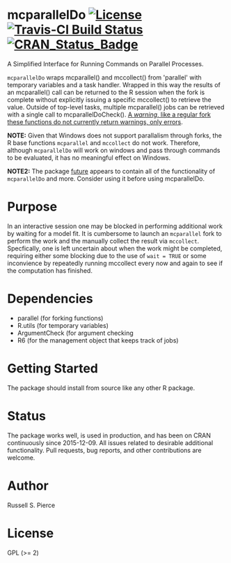 # mcparallelDo [![License](http://img.shields.io/badge/license-GPL%20%28%3E=%202%29-brightgreen.svg?style=flat)](http://www.gnu.org/licenses/gpl-2.0.html)[![Travis-CI Build Status](https://travis-ci.org/drknexus/mcparallelDo.svg?branch=master)](https://travis-ci.org/drknexus/mcparallelDo)[![CRAN_Status_Badge](http://www.r-pkg.org/badges/version/mcparallelDo)](http://cran.r-project.org/package=mcparallelDo)
A Simplified Interface for Running Commands on Parallel Processes.

`mcparallelDo` wraps mcparallel() and mccollect() from 'parallel' with temporary variables and a task handler.  Wrapped in this way the results of an mcparallel() call can be returned to the R session when the fork is complete without explicitly issuing a specific mccollect() to retrieve the value. Outside of top-level tasks, multiple mcparallel() jobs can be retrieved with a single call to mcparallelDoCheck(). [A *warning*, like a regular fork these functions do not currently return warnings, only errors](https://github.com/drknexus/mcparallelDo/issues/1).

**NOTE:** Given that Windows does not support parallalism through forks, the R base functions `mcparallel` and `mccollect` do not work.  Therefore, although `mcparallelDo` will work on windows and pass through commands to be evaluated, it has no meaningful effect on Windows.

**NOTE2:** The package [future](https://cran.r-project.org/web/packages/future/index.html) appears to contain all of the functionality of `mcparallelDo` and more.  Consider using it before using mcparallelDo.

# Purpose
In an interactive session one may be blocked in performing additional work by waiting for a model fit.  It is cumbersome to launch an `mcparallel` fork to perform the work and the manually collect the result via `mccollect`.  Specfically, one is left uncertain about when the work might be completed, requiring either some blocking due to the use of `wait = TRUE` or some inconvience by repeatedly running mccollect every now and again to see if the computation has finished.

# Dependencies 

* parallel (for forking functions)
* R.utils (for temporary variables)
* ArgumentCheck (for argument checking
* R6 (for the management object that keeps track of jobs)

# Getting Started
The package should install from source like any other R package.

# Status
The package works well, is used in production, and has been on CRAN continuously since 2015-12-09. All issues related to desirable additional functionality. Pull requests, bug reports, and other contributions are welcome.

# Author

Russell S. Pierce  

# License

GPL (>= 2)
